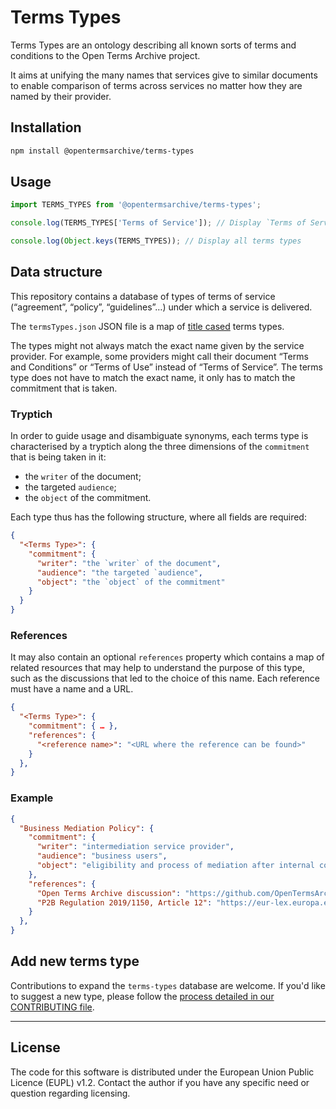 # Terms Types

Terms Types are an ontology describing all known sorts of terms and conditions to the Open Terms Archive project.

It aims at unifying the many names that services give to similar documents to enable comparison of terms across services no matter how they are named by their provider.

## Installation

```bash
npm install @opentermsarchive/terms-types
```

## Usage

```js
import TERMS_TYPES from '@opentermsarchive/terms-types';

console.log(TERMS_TYPES['Terms of Service']); // Display `Terms of Service` details

console.log(Object.keys(TERMS_TYPES)); // Display all terms types
```

## Data structure

This repository contains a database of types of terms of service (“agreement”, “policy”, “guidelines”…) under which a service is delivered.

The `termsTypes.json` JSON file is a map of [title cased](https://en.wikipedia.org/wiki/Title_case) terms types.

The types might not always match the exact name given by the service provider. For example, some providers might call their document “Terms and Conditions” or “Terms of Use” instead of “Terms of Service”. The terms type does not have to match the exact name, it only has to match the commitment that is taken.

### Tryptich

In order to guide usage and disambiguate synonyms, each terms type is characterised by a tryptich along the three dimensions of the `commitment` that is being taken in it:

- the `writer` of the document;
- the targeted `audience`;
- the `object` of the commitment.

Each type thus has the following structure, where all fields are required:

```json
{
  "<Terms Type>": {
    "commitment": {
      "writer": "the `writer` of the document",
      "audience": "the targeted `audience",
      "object": "the `object` of the commitment"
    }
  }
}
```

### References

It may also contain an optional `references` property which contains a map of related resources that may help to understand the purpose of this type, such as the discussions that led to the choice of this name. Each reference must have a name and a URL.

```json
{
  "<Terms Type>": {
    "commitment": { … },
    "references": {
      "<reference name>": "<URL where the reference can be found>"
    }
  },
}
```

### Example

```json
{
  "Business Mediation Policy": {
    "commitment": {
      "writer": "intermediation service provider",
      "audience": "business users",
      "object": "eligibility and process of mediation after internal complaints handling failed"
    },
    "references": {
      "Open Terms Archive discussion": "https://github.com/OpenTermsArchive/engine/discussions/933",
      "P2B Regulation 2019/1150, Article 12": "https://eur-lex.europa.eu/eli/reg/2019/1150/oj#d1e1148-57-1"
    }
  },
}
```

## Add new terms type

Contributions to expand the `terms-types` database are welcome. If you'd like to suggest a new type, please follow the [process detailed in our CONTRIBUTING file](CONTRIBUTING.md).

---

## License

The code for this software is distributed under the European Union Public Licence (EUPL) v1.2.
Contact the author if you have any specific need or question regarding licensing.
